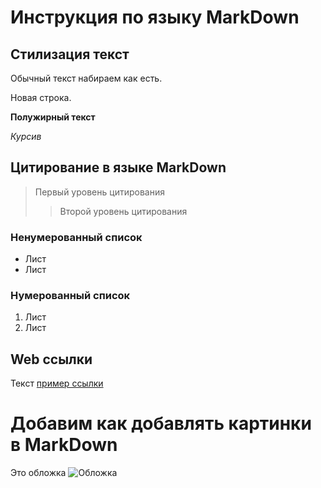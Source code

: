 # Инструкция по языку MarkDown

## Стилизация текст
Обычный текст набираем как есть.

Новая строка.

**Полужирный текст**

*Курсив*

## Цитирование в языке MarkDown
>Первый уровень цитирования
>>Второй уровень цитирования

### Ненумерованный список

* Лист
* Лист

### Нумерованный список
1. Лист
2. Лист 

## Web ссылки
Текст [пример ссылки]("http.example.com "всплывающая подсказка")

# Добавим как добавлять картинки в MarkDown 
Это обложка
![Обложка](cover.jpg)